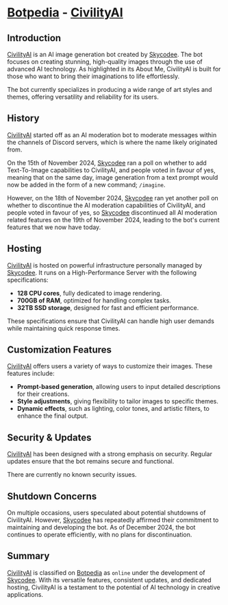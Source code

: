 # [Botpedia](/README.md) - [CivilityAI](/bots/civilityai/README.md)

## Introduction
[CivilityAI](/bots/civilityai/README.md) is an AI image generation bot created by [Skycodee](/developers/skycodee/README.md). The bot focuses on creating stunning, high-quality images through the use of advanced AI technology. As highlighted in its About Me, CivilityAI is built for those who want to bring their imaginations to life effortlessly.  

The bot currently specializes in producing a wide range of art styles and themes, offering versatility and reliability for its users.

## History

[CivilityAI](/bots/civilityai/README.md) started off as an AI moderation bot to moderate messages within the channels of Discord servers, which is where the name likely originated from.

On the 15th of November 2024, [Skycodee](/developers/skycodee/README.md) ran a poll on whether to add Text-To-Image capabilities to CivilityAI, and people voted in favour of yes, meaning that on the same day, image generation from a text prompt would now be added in the form of a new command; `/imagine`.

However, on the 18th of November 2024, [Skycodee](/developers/skycodee/README.md) ran yet another poll on whether to discontinue the AI moderation capabilities of CivilityAI, and people voted in favour of yes, so [Skycodee](/developers/skycodee/README.md) discontinued all AI moderation related features on the 19th of November 2024, leading to the bot's current features that we now have today.

## Hosting  
[CivilityAI](/bots/civilityai/README.md) is hosted on powerful infrastructure personally managed by [Skycodee](/developers/skycodee/README.md). It runs on a High-Performance Server with the following specifications:  
- **128 CPU cores**, fully dedicated to image rendering.  
- **700GB of RAM**, optimized for handling complex tasks.  
- **32TB SSD storage**, designed for fast and efficient performance.  

These specifications ensure that CivilityAI can handle high user demands while maintaining quick response times.  

## Customization Features  
[CivilityAI](/bots/civilityai/README.md) offers users a variety of ways to customize their images. These features include:  
- **Prompt-based generation**, allowing users to input detailed descriptions for their creations.  
- **Style adjustments**, giving flexibility to tailor images to specific themes.  
- **Dynamic effects**, such as lighting, color tones, and artistic filters, to enhance the final output.  

## Security & Updates  
[CivilityAI](/bots/civilityai/README.md) has been designed with a strong emphasis on security. Regular updates ensure that the bot remains secure and functional.  

There are currently no known security issues.

## Shutdown Concerns  
On multiple occasions, users speculated about potential shutdowns of CivilityAI. However, [Skycodee](/developers/skycodee/README.md) has repeatedly affirmed their commitment to maintaining and developing the bot. As of December 2024, the bot continues to operate efficiently, with no plans for discontinuation.  

## Summary  
[CivilityAI](/bots/civilityai/README.md) is classified on [Botpedia](/README.md) as `online` under the development of [Skycodee](/developers/skycodee/README.md). With its versatile features, consistent updates, and dedicated hosting, CivilityAI is a testament to the potential of AI technology in creative applications.